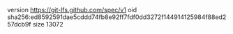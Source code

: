 version https://git-lfs.github.com/spec/v1
oid sha256:ed8592591dae5cddd74fb8e92ff7fdf0dd3272f144914125984f88ed257dcb9f
size 13072
